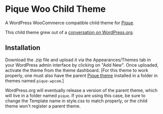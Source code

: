 # Pique Woo Child Theme
A WordPress WooCommerce compatible child theme for [Pique](https://github.com/sarahmonster/pique).

This child theme grew out of a [conversation on WordPress.org](https://wordpress.org/support/topic/woocommerce-support-for-pique-theme).

## Installation
Download the .zip file and upload it via the Appearances/Themes tab in your WordPress admin interface by clicking on "Add New". Once uploaded, activate the theme from the theme dashboard. [For this theme to work properly, one must also have the parent [Pique theme](https://theme.wordpress.com/themes/pique/) installed in a folder in themes named `pique-wpcom`.]

WordPress.org will eventually release a version of the parent theme, which will live in a folder named `pique`. If you are using this case, be sure to change the Template name in style.css to match properly, or the child theme won't register a parent theme.
